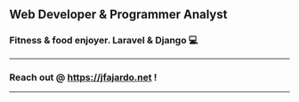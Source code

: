## Web Developer & Programmer Analyst

### Fitness & food enjoyer. Laravel & Django 💻

    
*** 
### Reach out @ <a href="https://jfajardo.net">https://jfajardo.net</a> !
***